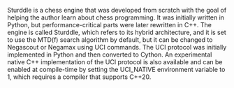 Sturddle is a chess engine that was developed from scratch with the goal of helping the author learn about chess programming.
It was initially written in Python, but performance-critical parts were later rewritten in C++.
The engine is called Sturddle, which refers to its hybrid architecture, and it is set to use the MTD(f) search algorithm by default,
but it can be changed to Negascout or Negamax using UCI commands.
The UCI protocol was initially implemented in Python and then converted to Cython.
An experimental native C++ implementation of the UCI protocol is also available and can be enabled at compile-time
by setting the UCI_NATIVE environment variable to 1,
which requires a compiler that supports C++20. 
